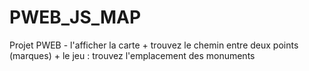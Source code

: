 # PWEB_JS_MAP
 Projet PWEB - l'afficher la carte + trouvez le chemin entre deux points (marques) + le jeu :  trouvez l'emplacement des monuments
